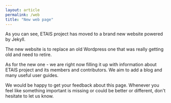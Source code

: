 ```yaml
---
layout: article
permalink: /web
title: "New web page"
---
```


As you can see, ETAIS project has moved to a brand new website powered by Jekyll.   

The new website is to replace an old Wordpress one that was really getting old and need to retire.  

As for the new one - we are right now filling it up with information about ETAIS project and its members and contributors. We aim to add a blog and many useful user guides.   

We would be happy to get your feedback about this page. Whenever you feel like something important is missing or could be better or different, don't hesitate to let us know.  


